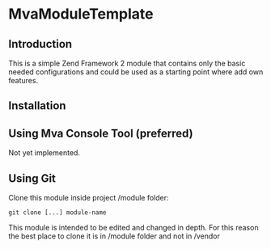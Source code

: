 MvaModuleTemplate
=======================

Introduction
------------
This is a simple Zend Framework 2 module that contains only the basic needed 
configurations and could be used as a starting point where add own features.

Installation
------------

Using Mva Console Tool (preferred)
--------------------
Not yet implemented.


Using Git
--------------------
Clone this module inside project /module folder:

    git clone [...] module-name
    
This module is intended to be edited and changed in depth. For this reason 
the best place to clone it is in /module folder and not in /vendor